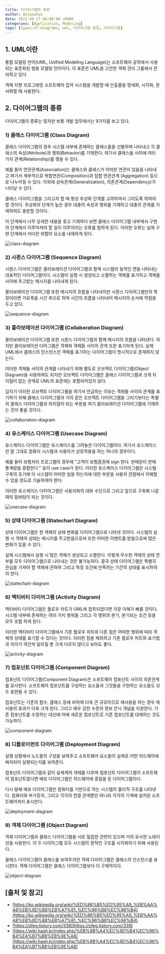 ```yaml
---
title: 다이어그램의 종류
author: dejavuhyo
date: 2021-09-17 06:00:00 +0900
categories: [Application, Modeling]
tags: [types-of-diagrams, uml, 다이어그램-종류, 다이어그램]
---
```


## 1. UML이란
통합 모델링 언어(UML, Unified Modeling Language)는 소프트웨어 공학에서 사용되는 표준화된 범용 모델링 언어이다. 이 표준은 UML을 고안한 객체 관리 그룹에서 관리하고 있다.

객체 지향 프로그래밍 소프트웨어 집약 시스템을 개발할 때 산출물을 명세화, 시각화, 문서화할 때 사용한다.

## 2. 다이어그램의 종류
다이어그램의 종류는 많지만 보통 개발 업무에서는 9가지를 보고 있다.

### 1) 클래스 다이어그램 (Class Diagram)
클래스 다이어그램의 경우 시스템 내부에 존재하는 클래스들을 선별하여 나타내고 각 클래스의 속성(Attribute)과 행위(Behavior)를 기재한다. 여기서 클래스들 사이에 여러 가지 관계(Relationship)를 맺을 수 있다.

예를 들어 연관관계(Association)는 클래스와 클래스가 어떠한 연관이 있음을 나타내고 여기서 세부적으로 복합연관(Composition)과 집합 연관관계 (Aggregation) 등으로 나누어질 수 있다. 이외에 상속관계(Generalization), 의존관계(Dependency)가 나타날 수 있다.

클래스 다이어그램을 그리고자 할 때 항상 추상화 단계를 고려하여서 그리도록 하여야 할 것이다. 추상화의 단계가 높은 경우 대충의 속성과 행위를 기재하고 대충의 관계를 기재하여도 충분할 것이다.

이 단계에서 너무 상세한 내용을 찾고 기재하다 보면 클래스 다이어그램 내부에서 구현의 단계에서 이루어져야 할 일이 이루어지는 오류를 범하게 된다. 이러한 오류는 실제 구현 단계에서 커다란 위험의 요소를 내재하게 된다.

![class-diagram](/assets/img/2021-09-17-types-of-diagrams/usecase-diagram.png)

### 2) 시퀸스 다이어그램 (Sequence Diagram)
시퀸스 다이어그램은 콜라보레이션 다이어그램과 함께 시스템의 동적인 면을 나타내는 대표적인 다이어그램이다. 시스템이 실행 시 생성되고 소멸하는 객체를 표기하고 객체들 사이에 주고받는 메시지를 나타내게 된다.

콜라보레이션 다이어그램 또한 메시지의 흐름을 나타내지만 시퀸스 다이어그램만의 특징이라면 가로축을 시간 축으로 하여 시간의 흐름을 나타내어 메시지의 순서에 역점을 두고 있다.

![sequence-diagram](/assets/img/2021-09-17-types-of-diagrams/sequence-diagram.png)

### 3) 콜라보레이션 다이어그램 (Collaboration Diagram)
콜라보레이션 다이어그램 또한 시퀸스 다이어그램과 함께 메시지의 흐름을 나타낸다. 하지만 콜라보레이션 다어그램은 객체와 객체들 사이의 관계 또한 표기하게 된다. 실제 UML에서 클래스의 인스턴스인 객체를 표기하는 다이어그램이 명시적으로 존재하지 않는다.

이러한 객체들 사이의 관계를 나타내기 위해 별도로 오브젝트 다이어그램(Object Diagram)을 사용하여도 되지만 오브젝트 다이어그램은 클래스 다이어그램과 크게 차이점이 없는 관계로 UML의 표준에는 포함되어있지 않다.

갑자기 이러한 오브젝트 다이어그램을 여기서 언급하는 이유는 객체들 사이의 관계를 표기하기 위해 클래스 다이어그램과 거의 같은 오브젝트 다이어그램을 그리기보다는 특별히 클래스 다이어그램과 차이점이 되는 부분을 여기 콜라보레이션 다이어그램에 기재하는 것이 좋을 것이다.

![collaboration-diagram](/assets/img/2021-09-17-types-of-diagrams/collaboration-diagram.png)

### 4) 유스케이스 다이어그램 (Usecase Diagram)
유스케이스 다이어그램은 유스케이스를 그려놓은 다이어그램이다. 여기서 유스케이스란 말 그대로 컴퓨터 시스템과 사용자가 상호작용을 하는 하나의 경우이다.

예를 들어 보험처리 프로그램의 경우에 "고객이 보험증권에 sign 한다. 판매원이 판매 통계량을 종합한다." 등이 use case가 된다. 이러한 유스케이스 다이어그램은 시스템 구축의 초기에 이 시스템이 어떠한 일을 하는지에 대한 부분을 사용자 관점에서 이해할 수 있을 정도로 기술하여야 한다.

이러한 유스케이스 다이어그램은 사용자와의 대화 수단으로 그리고 앞으로 구축해 나갈 때의 밑바탕이 되는 것이다.

![usecase-diagram](/assets/img/2021-09-17-types-of-diagrams/usecase-diagram.png)

### 5) 상태 다이어그램 (Statechart Diagram)
상태 다이어그램은 한 객체의 상태 변화를 다이어그램으로 나타낸 것이다. 시스템의 실행 시 객체의 상태는 메시지를 주고받음으로써 또한 어떠한 이벤트를 받음으로써 많은 변화가 있을 수 있다.

실제 시스템에서 실행 시 많은 객체가 생성되고 소멸한다. 이렇게 무수한 객체의 상태 전부를 모두 다이어그램으로 나타내는 것은 불가능하다. 결국 상태 다이어그램은 특별히 관심을 가져야 할 객체에 관하여 그리고 특정 조건에 만족하는 기간의 상태를 표시하여야 한다.

![statechart-diagram](/assets/img/2021-09-17-types-of-diagrams/statechart-diagram.png)

### 6) 액티비티 다이어그램 (Activity Diagram)
액티비티 다이어그램은 플로우 차트가 UML에 접목되었다면 가장 이해가 빠를 것이다. 시스템 내부에 존재하는 여러 가지 행위들 그리고 각 행위의 분기, 분기되는 조건 등을 모두 포함 하게 된다.

이러한 액티비티 다이어그램에서 기존 플로우 차트와 다른 점은 어떠한 행위에 따라 객체의 상태를 표기할 수 있다는 것이다. 이러한 점을 제외하고 기존 플로우 차트와 표기법과 의미가 약간씩 달라질 뿐 크게 다르지 않다고 보아도 좋다.

![activity-diagram](/assets/img/2021-09-17-types-of-diagrams/activity-diagram.png)

### 7) 컴포넌트 다이어그램 (Component Diagram)
컴포넌트 다이어그램(Component Diagram)은 소프트웨어 컴포넌트 사이의 의존관계를 묘사한다. 소프트웨어 컴포넌트를 구성하는 요소들과 그것들을 구현하는 요소들도 모두 표현될 수 있다.

컴포넌트는 기존의 함수, 클래스 등에 비하여 더욱 큰 규모이므로 재사용을 하는 경우 재사용의 효과가 더욱 크게 된다. 그리고 매우 강한 수준의 정보 은닉 개념을 지원한다. 기존 컴포넌트를 수정하는 대신에 아예 새로운 컴포넌트로 기존 컴포넌트를 대체하는 것도 가능하다.

![component-diagram](/assets/img/2021-09-17-types-of-diagrams/component-diagram.png)

### 8) 디플로이먼트 다이어그램 (Deployment Diagram)
실행 상황에서 노드들의 구성을 보여주고 소프트웨어 요소들이 실제로 어떤 하드웨어에 배치되어 실행되는지를 보여준다.

컴포넌트 다이어그램과 같이 실세계의 개체를 다루며 컴포넌트 다이어그램이 소프트웨어 컴포넌트였다면 배포 다이어그램은 하드웨어에 중점을 둔 다이어그램이다.

다시 말해 배포 다이어그램은 컴퓨터를 기반으로 하는 시스템의 물리적 구조를 나타낸다. 컴퓨터와 부가장치, 그리고 각각의 연결 관계뿐만 아니라 각각의 기계에 설치된 소프트웨어까지 표시한다.

![deployment-diagram](/assets/img/2021-09-17-types-of-diagrams/deployment-diagram.png)

### 9) 객체 다이어그램 (Object Diagram)
객체 다이어그램과 클래스 다이어그램을 서로 밀접한 관련이 있으며 거의 유사한 노테이션을 사용한다. 이 두 다이어그램 모두 시스템의 정적인 구조를 시각화하기 위해 사용된다.

클래스 다이어그램이 클래스를 보여주지만 객체 다이어그램은 클래스의 인스턴스를 표시한다. 객체 다이어그램은 클래스 다이어그램보다 더 구체적이다.

![object-diagram](/assets/img/2021-09-17-types-of-diagrams/object-diagram.png)

## [출처 및 참고]
* [https://ko.wikipedia.org/wiki/%ED%86%B5%ED%95%A9_%EB%AA%A8%EB%8D%B8%EB%A7%81_%EC%96%B8%EC%96%B4](https://ko.wikipedia.org/wiki/%ED%86%B5%ED%95%A9_%EB%AA%A8%EB%8D%B8%EB%A7%81_%EC%96%B8%EC%96%B4)
* [https://sfeg.tistory.com/339](https://sfeg.tistory.com/339)
* [https://wiki.hash.kr/index.php/%EB%8B%A4%EC%9D%B4%EC%96%B4%EA%B7%B8%EB%9E%A8](https://wiki.hash.kr/index.php/%EB%8B%A4%EC%9D%B4%EC%96%B4%EA%B7%B8%EB%9E%A8)
